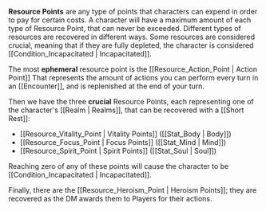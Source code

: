 **Resource Points** are any type of points that characters can expend in order to pay for certain costs. A character will have a maximum amount of each type of Resource Point, that can never be exceeded. Different types of resources are recovered in different ways. Some resources are considered crucial, meaning that if they are fully depleted, the character is considered [[Condition_Incapacitated | Incapacitated]].

The most **ephemeral** resource point is the [[Resource_Action_Point | Action Point]] That represents the amount of actions you can perform every turn in an [[Encounter]], and is replenished at the end of your turn.

Then we have the three **crucial** Resource Points, each representing one of the character's [[Realm | Realms]], that can be recovered with a [[Short Rest]]:

* [[Resource_Vitality_Point | Vitality Points]] ([[Stat_Body | Body]])
* [[Resource_Focus_Point | Focus Points]] ([[Stat_Mind | Mind]])
* [[Resource_Spirit_Point | Spirit Points]] ([[Stat_Soul | Soul]])

Reaching zero of any of these points will cause the character to be [[Condition_Incapacitated | Incapacitated]].

Finally, there are the [[Resource_Heroism_Point | Heroism Points]]; they are recovered as the DM awards them to Players for their actions.
